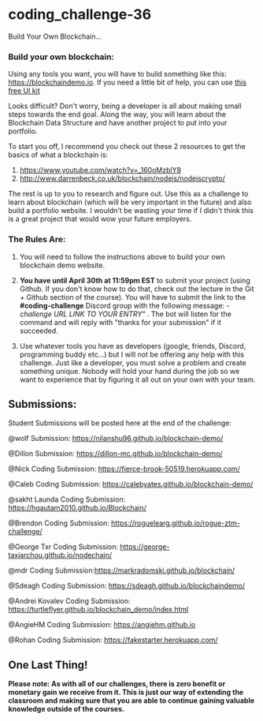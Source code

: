 # coding_challenge-36
Build Your Own Blockchain...

### Build your own blockchain:

Using any tools you want, you will have to build something like this: https://blockchaindemo.io. If you need a little bit of help, you can use [this free UI kit](http://demos.creative-tim.com/material-kit/index.html)

Looks difficult? Don't worry, being a developer is all about making small steps towards the end goal. Along the way, you will learn about the Blockchain Data Structure and have another project to put into your portfolio. 

To start you off, I recommend you check out these 2 resources to get the basics of what a blockchain is:
1. https://www.youtube.com/watch?v=_160oMzblY8
2. http://www.darrenbeck.co.uk/blockchain/nodejs/nodejscrypto/

The rest is up to you to research and figure out. Use this as a challenge to learn about blockchain (which will be very important in the future) and also build a portfolio website. I wouldn't be wasting your time if I didn't think this is a great project that would wow your future employers. 


### The Rules Are:

1. You will need to follow the instructions above to build your own blockchain demo website.

2. **You have until April 30th at 11:59pm EST** to submit your project (using Github. If you don't know how to do that, check out the lecture in the Git + Github section of the course). You will have to submit the link to the **#coding-challenge** Discord group with the following message:  *-challenge URL LINK TO YOUR ENTRY"* . The bot will listen for the command and will reply with "thanks for your submission" if it succeeded.

4. Use whatever tools you have as developers (google, friends, Discord, programming buddy etc...) but I will not be offering any help with this challenge. Just like a developer, you must solve a problem and create something unique. Nobody will hold your hand during the job so we want to experience that by figuring it all out on your own with your team. 

## Submissions:

Student Submissions will be posted here at the end of the challenge:

@wolf  Submission: https://nilanshu96.github.io/blockchain-demo/

@Dillon  Submission: https://dillon-mc.github.io/blockchain-demo/

@Nick Coding  Submission: https://fierce-brook-50519.herokuapp.com/ 

@Caleb Coding  Submission: https://calebyates.github.io/blockchain-demo/

@sakht Launda Coding  Submission: https://hgautam2010.github.io/Blockchain/ 

@Brendon Coding  Submission: https://roguelearg.github.io/rogue-ztm-challenge/ 

@George Txr Coding  Submission: https://george-taxiarchou.github.io/nodechain/

@mdr Coding  Submission:https://markradomski.github.io/blockchain/ 

@Sdeagh Coding  Submission: https://sdeagh.github.io/blockchaindemo/ 

@Andrei Kovalev Coding  Submission: https://turtleflyer.github.io/blockchain_demo/index.html 

@AngieHM Coding  Submission: https://angiehm.github.io

@Rohan Coding  Submission: https://fakestarter.herokuapp.com/ 

## One Last Thing!

**Please note: As with all of our challenges, there is zero benefit or monetary gain we receive from it. This is just our way of extending the classroom and making sure that you are able to continue gaining valuable knowledge outside of the courses.**

